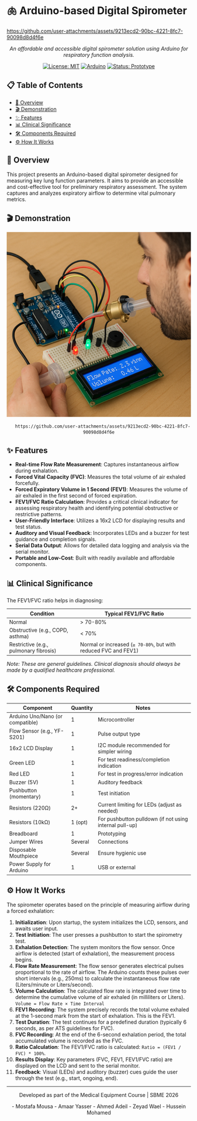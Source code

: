# 🫁 Arduino-based Digital Spirometer

https://github.com/user-attachments/assets/9213ecd2-90bc-4221-8fc7-90098d8d4f6e


<div align="center">

*An affordable and accessible digital spirometer solution using Arduino for respiratory function analysis.*

[![License: MIT](https://img.shields.io/badge/License-MIT-blue.svg)](https://opensource.org/licenses/MIT)
[![Arduino](https://img.shields.io/badge/Arduino-00979D?style=flat&logo=Arduino&logoColor=white)](https://www.arduino.cc/)
[![Status: Prototype](https://img.shields.io/badge/Status-Prototype-orange)](https://github.com/MostafaMousaaa/Intelligent-Respiratory-Monitoring-Spirometery)

</div>

## 📋 Table of Contents

- [🌟 Overview](#-overview)
- [🎬 Demonstration](#-demonstration)
- [✨ Features](#-features)
- [📊 Clinical Significance](#-clinical-significance)
- [🛠️ Components Required](#-components-required)
- [⚙️ How It Works](#️-how-it-works)

## 🌟 Overview

This project presents an Arduino-based digital spirometer designed for measuring key lung function parameters. It aims to provide an accessible and cost-effective tool for preliminary respiratory assessment. The system captures and analyzes expiratory airflow to determine vital pulmonary metrics.

## 🎬 Demonstration

<div align="center">
  <p>
    <img src="https://github.com/MostafaMousaaa/Intelligent-Respiratory-Monitoring-Spirometery/blob/main/Img.png" alt="Demonstration Video Screenshot" width="600"/>
  </p>
  <p>
  

       https://github.com/user-attachments/assets/9213ecd2-90bc-4221-8fc7-90098d8d4f6e
       
    
  </p>
</div>

## ✨ Features

-   **Real-time Flow Rate Measurement**: Captures instantaneous airflow during exhalation.
-   **Forced Vital Capacity (FVC)**: Measures the total volume of air exhaled forcefully.
-   **Forced Expiratory Volume in 1 Second (FEV1)**: Measures the volume of air exhaled in the first second of forced expiration.
-   **FEV1/FVC Ratio Calculation**: Provides a critical clinical indicator for assessing respiratory health and identifying potential obstructive or restrictive patterns.
-   **User-Friendly Interface**: Utilizes a 16x2 LCD for displaying results and test status.
-   **Auditory and Visual Feedback**: Incorporates LEDs and a buzzer for test guidance and completion signals.
-   **Serial Data Output**: Allows for detailed data logging and analysis via the serial monitor.
-   **Portable and Low-Cost**: Built with readily available and affordable components.

## 📊 Clinical Significance

The FEV1/FVC ratio helps in diagnosing:

| Condition | Typical FEV1/FVC Ratio |
|-----------|------------------------|
| Normal | > 70-80% |
| Obstructive (e.g., COPD, asthma) | < 70% |
| Restrictive (e.g., pulmonary fibrosis) | Normal or increased (`≥ 70-80%`, but with reduced FVC and FEV1) |

*Note: These are general guidelines. Clinical diagnosis should always be made by a qualified healthcare professional.*

## 🛠️ Components Required

| Component                                  | Quantity | Notes                                                                 |
|--------------------------------------------|----------|-----------------------------------------------------------------------|
| Arduino Uno/Nano (or compatible)           | 1        | Microcontroller                                                       |
| Flow Sensor (e.g., YF-S201)                | 1        | Pulse output type                                                     |
| 16x2 LCD Display                           | 1        | I2C module recommended for simpler wiring                             |
| Green LED                                  | 1        | For test readiness/completion indication                              |
| Red LED                                    | 1        | For test in progress/error indication                                 |
| Buzzer (5V)                                | 1        | Auditory feedback                                                     |
| Pushbutton (momentary)                     | 1        | Test initiation                                                       |
| Resistors (220Ω)                           | 2+       | Current limiting for LEDs (adjust as needed)                          |
| Resistors (10kΩ)                           | 1 (opt)  | For pushbutton pulldown (if not using internal pull-up)             |
| Breadboard                                 | 1        | Prototyping                                                           |
| Jumper Wires                               | Several  | Connections                                                           |
| Disposable Mouthpiece                      | Several  | Ensure hygienic use                                                   |
| Power Supply for Arduino                   | 1        | USB or external                                                       |

## ⚙️ How It Works

The spirometer operates based on the principle of measuring airflow during a forced exhalation:

1.  **Initialization**: Upon startup, the system initializes the LCD, sensors, and awaits user input.
2.  **Test Initiation**: The user presses a pushbutton to start the spirometry test.
3.  **Exhalation Detection**: The system monitors the flow sensor. Once airflow is detected (start of exhalation), the measurement process begins.
4.  **Flow Rate Measurement**: The flow sensor generates electrical pulses proportional to the rate of airflow. The Arduino counts these pulses over short intervals (e.g., 250ms) to calculate the instantaneous flow rate (Liters/minute or Liters/second).
5.  **Volume Calculation**: The calculated flow rate is integrated over time to determine the cumulative volume of air exhaled (in milliliters or Liters).
    `Volume = Flow Rate × Time Interval`
6.  **FEV1 Recording**: The system precisely records the total volume exhaled at the 1-second mark from the start of exhalation. This is the FEV1.
7.  **Test Duration**: The test continues for a predefined duration (typically 6 seconds, as per ATS guidelines for FVC).
8.  **FVC Recording**: At the end of the 6-second exhalation period, the total accumulated volume is recorded as the FVC.
9.  **Ratio Calculation**: The FEV1/FVC ratio is calculated: `Ratio = (FEV1 / FVC) * 100%`.
10. **Results Display**: Key parameters (FVC, FEV1, FEV1/FVC ratio) are displayed on the LCD and sent to the serial monitor.
11. **Feedback**: Visual (LEDs) and auditory (buzzer) cues guide the user through the test (e.g., start, ongoing, end).

---

<div align="center">
  <p>Developed as part of the Medical Equipment Course | SBME 2026</p>
  <p>
-   Mostafa Mousa
-   Amaar Yasser
-   Ahmed Adeil
-   Zeyad Wael
-   Hussein Mohamed</p>
</div>
